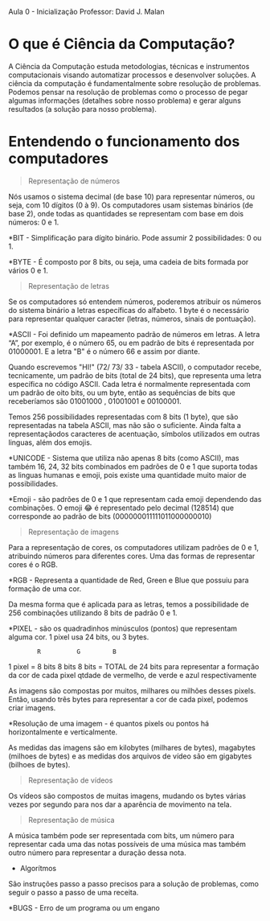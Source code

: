 Aula 0 - Inicialização
Professor: David J. Malan

# O que é Ciência da Computação?
A Ciência da Computação estuda metodologias, técnicas e instrumentos computacionais visando automatizar processos e desenvolver soluções. 
A ciência da computação é fundamentalmente sobre resolução de problemas.
Podemos pensar na resolução de problemas como o processo de pegar algumas informações (detalhes sobre nosso problema) e gerar alguns resultados (a solução para nosso problema). 

# Entendendo o funcionamento dos computadores

> Representação de números

Nós usamos o sistema decimal (de base 10) para representar números, ou seja, com 10 dígitos (0 à 9).
Os computadores usam sistemas binários (de base 2), onde todas as quantidades se representam com base em dois números: 0 e 1.

*BIT - Simplificação para dígito binário. Pode assumir 2 possibilidades: 0 ou 1.

*BYTE - É composto por 8 bits, ou seja, uma cadeia de bits formada por vários 0 e 1.

> Representação de letras

Se os computadores só entendem números, poderemos atribuir os números do sistema binário a letras específicas do alfabeto. 
1 byte é o necessário para representar qualquer caracter (letras, números, sinais de pontuação).

*ASCII - Foi definido um mapeamento padrão de números em letras. A letra “A”, por exemplo, é o número 65, ou em padrão de bits é representada por 01000001. E a letra "B" é o número 66 e assim por diante.

Quando escrevemos "HI!" (72/ 73/ 33 - tabela ASCII), o computador recebe, tecnicamente, um padrão de bits (total de 24 bits), que representa uma letra específica no código ASCII. Cada letra é normalmente representada com um padrão de oito bits, ou um byte, então as sequências de bits que receberíamos são 01001000 , 01001001 e 00100001.
 
Temos 256 possibilidades representadas com 8 bits (1 byte), que são representadas na tabela ASCII, mas não são o suficiente. Ainda falta a representaçãodos caracteres de acentuação, símbolos utilizados em outras linguas, além dos emojis.

*UNICODE - Sistema que utiliza não apenas 8 bits (como ASCII), mas também 16, 24, 32 bits combinados em padrões de 0 e 1 que suporta todas as linguas humanas e emoji, pois existe uma quantidade muito maior de possibilidades.

*Emoji - são padrões de 0 e 1 que representam cada emoji dependendo das combinações.
O emoji 😂 é representado pelo decimal (128514) que corresponde ao padrão de bits (000000011111011000000010)

> Representação de imagens

Para a representação de cores, os computadores utilizam padrões de 0 e 1, atribuindo números para diferentes cores. Uma das formas de representar cores é o RGB.

*RGB - Representa a quantidade de Red, Green e Blue que possuiu para formação de uma cor. 

Da mesma forma que é aplicada para as letras, temos a possibilidade de 256 combinações utilizando 8 bits de padrão 0 e 1.

*PIXEL - são os quadradinhos minúsculos (pontos) que representam alguma cor. 1 pixel usa 24 bits, ou 3 bytes.

            R          G         B 
1 pixel =  8 bits    8 bits    8 bits = TOTAL de 24 bits para representar a formação da cor de cada pixel
        qtdade de vermelho, de verde e azul respectivamente

As imagens são compostas por muitos, milhares ou milhões desses pixels. Então, usando três bytes para representar a cor de cada pixel, podemos criar imagens.

*Resolução de uma imagem - é quantos pixels ou pontos há horizontalmente e verticalmente.

As medidas das imagens são em kilobytes (milhares de bytes), magabytes (milhoes de bytes) e as medidas dos arquivos de vídeo são em gigabytes (bilhoes de bytes).

> Representação de vídeos

Os vídeos são compostos de muitas imagens, mudando os bytes várias vezes por segundo para nos dar a aparência de movimento na tela.

> Representação de música

A música também pode ser representada com bits, um número para representar cada uma das notas possíveis de uma música mas também outro número para representar a duração dessa nota.

* Algorítmos

São instruções passo a passo precisos para a solução de problemas, como seguir o passo a passo de uma receita.

*BUGS - Erro de um programa ou um engano